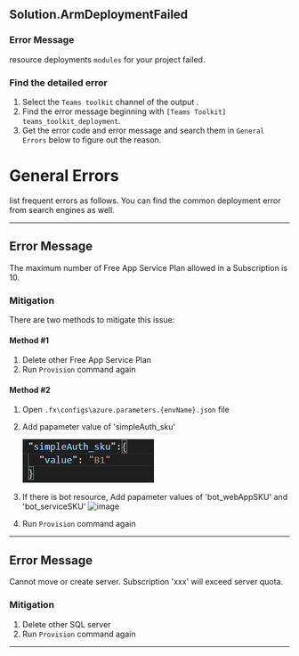## Solution.ArmDeploymentFailed

### Error Message

resource deployments `modules` for your project failed. 

### Find the detailed error
1. Select the `Teams toolkit` channel of the output .
1. Find the error message beginning with `[Teams Toolkit] teams_toolkit_deployment`.
1. Get the error code and error message and search them in `General Errors` below to figure out the reason.


# General Errors
list frequent errors as follows. You can find the common deployment error from search engines as well.
***
## Error Message
The maximum number of Free App Service Plan allowed in a Subscription is 10.

### Mitigation

There are two methods to mitigate this issue:
#### Method #1
1. Delete other Free App Service Plan
1. Run `Provision` command again

#### Method #2
1. Open `.fx\configs\azure.parameters.{envName}.json` file
1. Add papameter value of 'simpleAuth_sku' 

    ![image](../../images/fx-core/arm/simple-auth-sku-config.png)
1. If there is bot resource, Add papameter values of 'bot_webAppSKU' and 'bot_serviceSKU'
    ![image](../../images/fx-core/arm/-sku-config.png)
1. Run `Provision` command again

***

## Error Message
Cannot move or create server. Subscription 'xxx' will exceed server quota.

### Mitigation

1. Delete other SQL server
1. Run `Provision` command again

***
